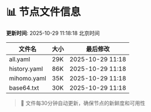 # 📊 节点文件信息

**更新时间**: 2025-10-29 11:18:18 北京时间

| 文件名 | 大小 | 最后修改 |
|--------|------|----------|
| all.yaml | 29K | 2025-10-29 11:18 |
| history.yaml | 86K | 2025-10-29 11:18 |
| mihomo.yaml | 35K | 2025-10-29 11:18 |
| base64.txt | 30K | 2025-10-29 11:18 |

> 🔄 文件每30分钟自动更新，确保节点的新鲜度和可用性

